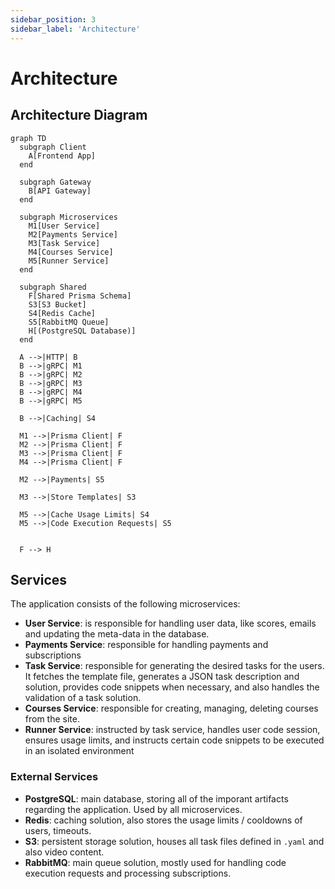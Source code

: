 ```yaml
---
sidebar_position: 3
sidebar_label: 'Architecture'
---
```

# Architecture
## Architecture Diagram
```mermaid
graph TD
  subgraph Client
    A[Frontend App]
  end

  subgraph Gateway
    B[API Gateway]
  end

  subgraph Microservices
    M1[User Service]
    M2[Payments Service]
    M3[Task Service]
    M4[Courses Service]
    M5[Runner Service]
  end

  subgraph Shared
    F[Shared Prisma Schema]
    S3[S3 Bucket]
    S4[Redis Cache]
    S5[RabbitMQ Queue]
    H[(PostgreSQL Database)]
  end

  A -->|HTTP| B
  B -->|gRPC| M1
  B -->|gRPC| M2
  B -->|gRPC| M3
  B -->|gRPC| M4
  B -->|gRPC| M5

  B -->|Caching| S4

  M1 -->|Prisma Client| F
  M2 -->|Prisma Client| F
  M3 -->|Prisma Client| F
  M4 -->|Prisma Client| F

  M2 -->|Payments| S5

  M3 -->|Store Templates| S3

  M5 -->|Cache Usage Limits| S4
  M5 -->|Code Execution Requests| S5


  F --> H
```
## Services
The application consists of the following microservices:
- **User Service**: is responsible for handling user data, like scores, emails and updating the meta-data in the database.
- **Payments Service**: responsible for handling payments and subscriptions
- **Task Service**: responsible for generating the desired tasks for the users. It fetches the template file, generates a JSON task description and solution, provides code snippets when necessary, and also handles the validation of a task solution.
- **Courses Service**: responsible for creating, managing, deleting courses from the site.
- **Runner Service**: instructed by task service, handles user code session, ensures usage limits, and instructs certain code snippets to be executed in an isolated environment

### External Services
- **PostgreSQL**: main database, storing all of the imporant artifacts regarding the application. Used by all microservices.
- **Redis**: caching solution, also stores the usage limits / cooldowns of users, timeouts.
- **S3**: persistent storage solution, houses all task files defined in `.yaml` and also video content.
- **RabbitMQ**: main queue solution, mostly used for handling code execution requests and processing subscriptions.
